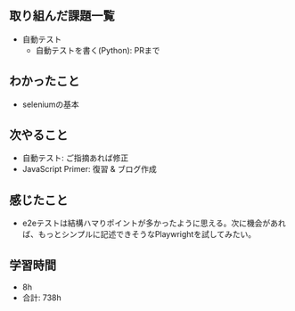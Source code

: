 ## 取り組んだ課題一覧

- 自動テスト
    -  自動テストを書く(Python): PRまで

## わかったこと
- seleniumの基本

## 次やること

- 自動テスト: ご指摘あれば修正
- JavaScript Primer: 復習 & ブログ作成

## 感じたこと
- e2eテストは結構ハマりポイントが多かったように思える。次に機会があれば、もっとシンプルに記述できそうなPlaywrightを試してみたい。
## 学習時間

- 8h
- 合計: 738h